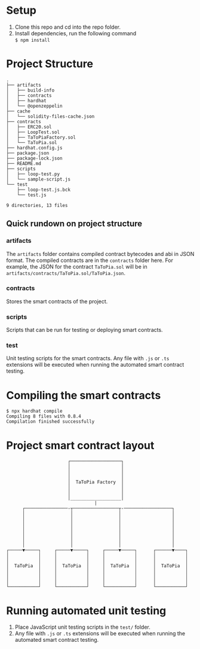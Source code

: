 # Setup
1. Clone this repo and cd into the repo folder.
1. Install dependencies, run the following command  
```$ npm install```

# Project Structure

```
.
├── artifacts
│   ├── build-info
│   ├── contracts
│   ├── hardhat
│   └── @openzeppelin
├── cache
│   └── solidity-files-cache.json
├── contracts
│   ├── ERC20.sol
│   ├── LoopTest.sol
│   ├── TaToPiaFactory.sol
│   └── TaToPia.sol
├── hardhat.config.js
├── package.json
├── package-lock.json
├── README.md
├── scripts
│   ├── loop-test.py
│   └── sample-script.js
└── test
    ├── loop-test.js.bck
    └── test.js

9 directories, 13 files
```

## Quick rundown on project structure
### artifacts
The ```artifacts``` folder contains compiled contract bytecodes and abi in JSON format. The compiled contracts are in the ```contracts``` folder here. For example, the JSON for the contract ```TaToPia.sol``` will be in ```artifacts/contracts/TaToPia.sol/TaToPia.json```.

### contracts
Stores the smart contracts of the project.

### scripts
Scripts that can be run for testing or deploying smart contracts.

### test
Unit testing scripts for the smart contracts. Any file with ```.js``` or ```.ts``` extensions will be executed when running the automated smart contract testing.

# Compiling the smart contracts
```
$ npx hardhat compile
Compiling 8 files with 0.8.4
Compilation finished successfully
```

# Project smart contract layout
```
                       ┌───────────────────┐
                       │                   │
                       │                   │
                       │                   │
                       │  TaToPia Factory  │
                       │                   │
                       │                   │
                       │___________________│
                                 |         
      ┌────────────────-┬─────────────────┬-──────────────────┐
      │                 │                 │                   │
      │                 │                 │                   │
      │                 │                 │                   │
      │                 │                 │                   │
      │                 │                 │                   │
      │                 │                 │                   │
      │                 │                 │                   │
┌─────▼─────┐     ┌─────▼─────┐     ┌─────▼─────┐      ┌──────▼────┐
│           │     │           │     │           │      │           │
│           │     │           │     │           │      │           │
│  TaToPia  │     │  TaToPia  │     │  TaToPia  │      │  TaToPia  │
│           │     │           │     │           │      │           │
│           │     │           │     │           │      │           │
│           │     │           │     │           │      │           │
└───────────┘     └───────────┘     └───────────┘      └───────────┘
```

# Running automated unit testing
1. Place JavaScript unit testing scripts in the ```test/``` folder.
1. Any file with ```.js``` or ```.ts``` extensions will be executed when running the automated smart contract testing.